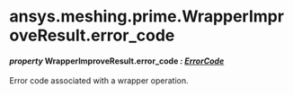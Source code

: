 <a id="ansys-meshing-prime-wrapperimproveresult-error-code"></a>

# ansys.meshing.prime.WrapperImproveResult.error_code

<a id="ansys.meshing.prime.WrapperImproveResult.error_code"></a>

#### *property* WrapperImproveResult.error_code *: [ErrorCode](ansys.meshing.prime.ErrorCode.md#ansys.meshing.prime.ErrorCode)*

Error code associated with a wrapper operation.

<!-- !! processed by numpydoc !! -->
